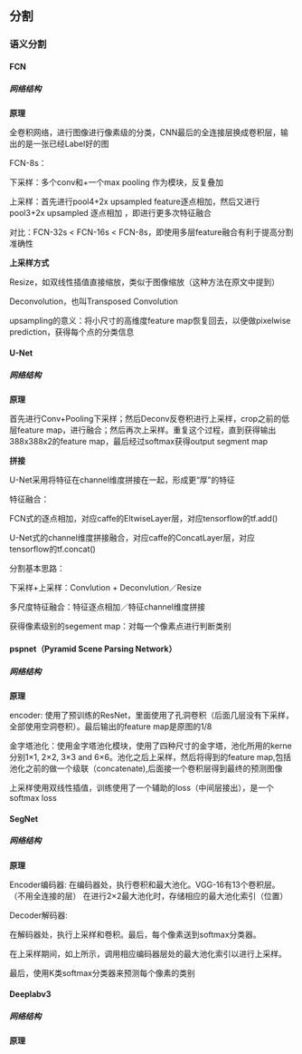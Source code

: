 ## 分割

### 语义分割

#### FCN


##### 网络结构 


**原理**

全卷积网络，进行图像进行像素级的分类，CNN最后的全连接层换成卷积层，输出的是一张已经Label好的图

FCN-8s：

下采样：多个conv和+一个max pooling 作为模块，反复叠加

上采样：首先进行pool4+2x upsampled feature逐点相加，然后又进行pool3+2x upsampled 逐点相加 ，即进行更多次特征融合

对比：FCN-32s < FCN-16s < FCN-8s，即使用多层feature融合有利于提高分割准确性

**上采样方式** 

Resize，如双线性插值直接缩放，类似于图像缩放（这种方法在原文中提到）

Deconvolution，也叫Transposed Convolution

upsampling的意义：将小尺寸的高维度feature map恢复回去，以便做pixelwise prediction，获得每个点的分类信息

#### U-Net


##### 网络结构


**原理**

首先进行Conv+Pooling下采样；然后Deconv反卷积进行上采样，crop之前的低层feature map，进行融合；然后再次上采样。重复这个过程，直到获得输出388x388x2的feature map，最后经过softmax获得output segment map

**拼接**

U-Net采用将特征在channel维度拼接在一起，形成更“厚”的特征

特征融合：

FCN式的逐点相加，对应caffe的EltwiseLayer层，对应tensorflow的tf.add()

U-Net式的channel维度拼接融合，对应caffe的ConcatLayer层，对应tensorflow的tf.concat()

分割基本思路：

下采样+上采样：Convlution + Deconvlution／Resize

多尺度特征融合：特征逐点相加／特征channel维度拼接

获得像素级别的segement map：对每一个像素点进行判断类别

#### pspnet（Pyramid Scene Parsing Network）



##### 网络结构

**原理**

encoder: 使用了预训练的ResNet，里面使用了孔洞卷积（后面几层没有下采样，全部使用空洞卷积）。最后输出的feature map是原图的1/8

金字塔池化：使用金字塔池化模块，使用了四种尺寸的金字塔，池化所用的kerne分别1×1, 2×2, 3×3 and 6×6。池化之后上采样，然后将得到的feature map,包括池化之前的做一个级联（concatenate),后面接一个卷积层得到最终的预测图像

上采样使用双线性插值，训练使用了一个辅助的loss（中间层接出），是一个softmax loss 

#### SegNet

##### 网络结构

**原理**


Encoder编码器: 在编码器处，执行卷积和最大池化。VGG-16有13个卷积层。 （不用全连接的层） 在进行2×2最大池化时，存储相应的最大池化索引（位置）

Decoder解码器:

在解码器处，执行上采样和卷积。最后，每个像素送到softmax分类器。

在上采样期间，如上所示，调用相应编码器层处的最大池化索引以进行上采样。

最后，使用K类softmax分类器来预测每个像素的类别

####  Deeplabv3

##### 网络结构

**原理**






